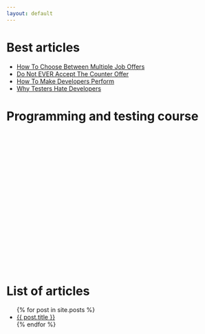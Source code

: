 ```yaml
---
layout: default
---
```


# Best articles
<ul class="posts-list">
    <li>
        <a target="_blank" href="/How-To-Choose-Between-Multiple-Job-Offers/">How To Choose Between Multiple Job Offers</a>
    </li>
    <li>
        <a target="_blank" href="/Do-Not-Ever-Accept-Counter-Offer/">Do Not EVER Accept The Counter Offer</a>
    </li>
    <li>
        <a target="_blank" href="/How-To-Make-Developers-Perform/">How To Make Developers Perform</a>
    </li>
    <li>
        <a target="_blank" href="/Why-Testers-Hate-Developers/">Why Testers Hate Developers</a>
    </li>
</ul>

# Programming and testing course

<div class="video-container" id="video-container">
  <iframe
    id="lazy-iframe"
    title="Software Testing Course by Ilarion Halushka"
    frameborder="0"
    class="video-container"
    width="560"
    height="315"
    allow="accelerometer; autoplay; clipboard-write; encrypted-media; gyroscope; picture-in-picture" allowfullscreen>
  </iframe>
</div>

<script async>
  const myElement = document.querySelector('#video-container');
  const lazyIframe = document.querySelector("#lazy-iframe");

  const options = {
    rootMargin: '50px',
    threshold: 0.01
  };

  const callback = function(entries, observer) {
    entries.forEach(entry => {
      if (entry.isIntersecting) {
        lazyIframe.src = "https://www.youtube.com/embed/videoseries?list=PLoZfdp36DZcqq6PoJJVHlS_c_1G89bkh7&autoplay=0&start=251&cc_lang_pref=ru&cc_load_policy=1";
        lazyIframe.style.display = "block";
        console.log('Element is visible');
        observer.unobserve(entry.target);
      }
    });
  };

  const observer = new IntersectionObserver(callback, options);
  observer.observe(myElement);
</script>


# List of articles
<ul class="posts-list">
  {% for post in site.posts %}
    <li>
      <a href="{{ post.url }}">{{ post.title }}</a>
    </li>
  {% endfor %}
</ul>
